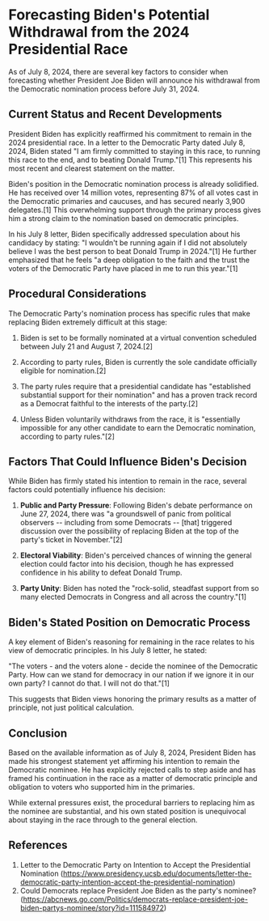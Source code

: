# Forecasting Biden's Potential Withdrawal from the 2024 Presidential Race

As of July 8, 2024, there are several key factors to consider when forecasting whether President Joe Biden will announce his withdrawal from the Democratic nomination process before July 31, 2024.

## Current Status and Recent Developments

President Biden has explicitly reaffirmed his commitment to remain in the 2024 presidential race. In a letter to the Democratic Party dated July 8, 2024, Biden stated "I am firmly committed to staying in this race, to running this race to the end, and to beating Donald Trump."[1] This represents his most recent and clearest statement on the matter.

Biden's position in the Democratic nomination process is already solidified. He has received over 14 million votes, representing 87% of all votes cast in the Democratic primaries and caucuses, and has secured nearly 3,900 delegates.[1] This overwhelming support through the primary process gives him a strong claim to the nomination based on democratic principles.

In his July 8 letter, Biden specifically addressed speculation about his candidacy by stating: "I wouldn't be running again if I did not absolutely believe I was the best person to beat Donald Trump in 2024."[1] He further emphasized that he feels "a deep obligation to the faith and the trust the voters of the Democratic Party have placed in me to run this year."[1]

## Procedural Considerations

The Democratic Party's nomination process has specific rules that make replacing Biden extremely difficult at this stage:

1. Biden is set to be formally nominated at a virtual convention scheduled between July 21 and August 7, 2024.[2]

2. According to party rules, Biden is currently the sole candidate officially eligible for nomination.[2]

3. The party rules require that a presidential candidate has "established substantial support for their nomination" and has a proven track record as a Democrat faithful to the interests of the party.[2]

4. Unless Biden voluntarily withdraws from the race, it is "essentially impossible for any other candidate to earn the Democratic nomination, according to party rules."[2]

## Factors That Could Influence Biden's Decision

While Biden has firmly stated his intention to remain in the race, several factors could potentially influence his decision:

1. **Public and Party Pressure**: Following Biden's debate performance on June 27, 2024, there was "a groundswell of panic from political observers -- including from some Democrats -- [that] triggered discussion over the possibility of replacing Biden at the top of the party's ticket in November."[2]

2. **Electoral Viability**: Biden's perceived chances of winning the general election could factor into his decision, though he has expressed confidence in his ability to defeat Donald Trump.

3. **Party Unity**: Biden has noted the "rock-solid, steadfast support from so many elected Democrats in Congress and all across the country."[1]

## Biden's Stated Position on Democratic Process

A key element of Biden's reasoning for remaining in the race relates to his view of democratic principles. In his July 8 letter, he stated:

"The voters - and the voters alone - decide the nominee of the Democratic Party. How can we stand for democracy in our nation if we ignore it in our own party? I cannot do that. I will not do that."[1]

This suggests that Biden views honoring the primary results as a matter of principle, not just political calculation.

## Conclusion

Based on the available information as of July 8, 2024, President Biden has made his strongest statement yet affirming his intention to remain the Democratic nominee. He has explicitly rejected calls to step aside and has framed his continuation in the race as a matter of democratic principle and obligation to voters who supported him in the primaries.

While external pressures exist, the procedural barriers to replacing him as the nominee are substantial, and his own stated position is unequivocal about staying in the race through to the general election.

## References

1. Letter to the Democratic Party on Intention to Accept the Presidential Nomination (https://www.presidency.ucsb.edu/documents/letter-the-democratic-party-intention-accept-the-presidential-nomination)
2. Could Democrats replace President Joe Biden as the party's nominee? (https://abcnews.go.com/Politics/democrats-replace-president-joe-biden-partys-nominee/story?id=111584972)